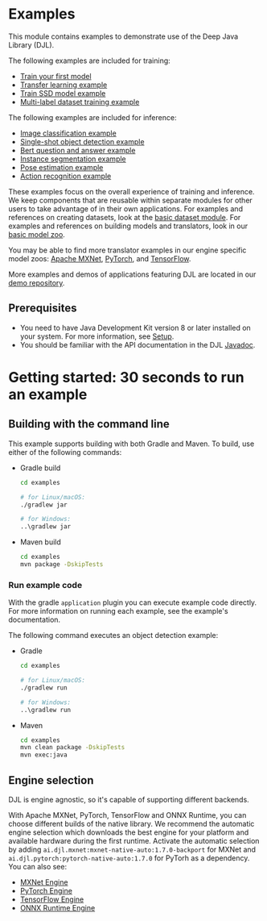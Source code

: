 # Examples

This module contains examples to demonstrate use of the Deep Java Library (DJL).

The following examples are included for training:

- [Train your first model](docs/train_mnist_mlp.md)
- [Transfer learning example](docs/train_cifar10_resnet.md)
- [Train SSD model example](docs/train_pikachu_ssd.md)
- [Multi-label dataset training example](docs/train_captcha.md)


The following examples are included for inference:

- [Image classification example](docs/image_classification.md)
- [Single-shot object detection example](docs/object_detection.md)
- [Bert question and answer example](docs/BERT_question_and_answer.md)
- [Instance segmentation example](docs/instance_segmentation.md)
- [Pose estimation example](docs/pose_estimation.md)
- [Action recognition example](docs/action_recognition.md)

These examples focus on the overall experience of training and inference. We keep components
that are reusable within separate modules for other users to take advantage of in their own
applications. For examples and references on creating datasets, look at the
[basic dataset module](https://github.com/awslabs/djl/tree/master/basicdataset).
For examples and references on building models and translators, look in our
[basic model zoo](https://github.com/awslabs/djl/tree/master/model-zoo).

You may be able to find more translator examples in our engine specific model zoos:
[Apache MXNet](https://github.com/awslabs/djl/tree/master/mxnet/mxnet-model-zoo),
[PyTorch](https://github.com/awslabs/djl/tree/master/pytorch/pytorch-model-zoo),
and [TensorFlow](https://github.com/awslabs/djl/tree/master/tensorflow/tensorflow-model-zoo).

More examples and demos of applications featuring DJL are located in our [demo repository](https://github.com/aws-samples/djl-demo).

## Prerequisites

* You need to have Java Development Kit version 8 or later installed on your system. For more information, see [Setup](../docs/development/setup.md).
* You should be familiar with the API documentation in the DJL [Javadoc](https://javadoc.io/doc/ai.djl/api/latest/index.html).


# Getting started: 30 seconds to run an example

## Building with the command line

This example supports building with both Gradle and Maven. To build, use either of the following commands:

* Gradle build

    ```sh
    cd examples

    # for Linux/macOS:
    ./gradlew jar

    # for Windows:
    ..\gradlew jar
    ```

* Maven build

    ```sh
    cd examples
    mvn package -DskipTests
    ```

### Run example code
With the gradle `application` plugin you can execute example code directly.
For more information on running each example, see the example's documentation.

The following command executes an object detection example:

* Gradle

    ```sh
    cd examples

    # for Linux/macOS:
    ./gradlew run

    # for Windows:
    ..\gradlew run
    ```

* Maven

    ```sh
    cd examples
    mvn clean package -DskipTests
    mvn exec:java
    ```

## Engine selection

DJL is engine agnostic, so it's capable of supporting different backends.

With Apache MXNet, PyTorch, TensorFlow and ONNX Runtime, you can choose different builds of the native library.
We recommend the automatic engine selection which downloads the best engine for your platform and available hardware during the first runtime.
Activate the automatic selection by adding `ai.djl.mxnet:mxnet-native-auto:1.7.0-backport` for MXNet and `ai.djl.pytorch:pytorch-native-auto:1.7.0` for PyTorh as a dependency.
You can also see:

- [MXNet Engine](../mxnet/mxnet-engine/README.md)
- [PyTorch Engine](../pytorch/pytorch-engine/README.md)
- [TensorFlow Engine](../tensorflow/tensorflow-engine/README.md)
- [ONNX Runtime Engine](../onnxruntime/onnxruntime-engine/README.md)

